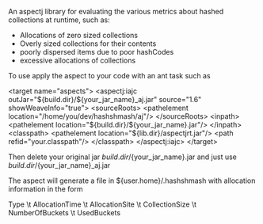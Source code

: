 An aspectj library for evaluating the various metrics about hashed collections at runtime, such as:
 * Allocations of zero sized collections
 * Overly sized collections for their contents
 * poorly dispersed items due to poor hashCodes
 * excessive allocations of collections
 
 
 To use apply the aspect to your code with an ant task such as
 
  <nowiki>
     &lt;target name="aspects"&gt;
        &lt;aspectj:iajc outJar="${build.dir}/${your_jar_name}_aj.jar" source="1.6" showWeaveInfo="true"&gt;
            &lt;sourceRoots&gt;
                &lt;pathelement location="/home/you/dev/hashshmash/aj"/&gt;
            &lt;/sourceRoots&gt;
            &lt;inpath&gt;
                 &lt;pathelement location="${build.dir}/${your_jar_name}.jar"/&gt;
            &lt;/inpath&gt;
            &lt;classpath&gt;
                &lt;pathelement location="${lib.dir}/aspectjrt.jar"/&gt;
                &lt;path refid="your.classpath"/&gt;
            &lt;/classpath&gt;
        &lt;/aspectj:iajc&gt;
    &lt;/target&gt;
 </nowiki>

Then delete your original jar ${build.dir}/${your_jar_name}.jar and just use ${build.dir}/${your_jar_name}_aj.jar

The aspect will generate a file in ${user.home}/.hashshmash with allocation information in the form

Type \t AllocationTime \t AllocationSite \t CollectionSize \t NumberOfBuckets \t UsedBuckets


 
